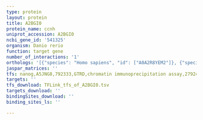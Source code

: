 ```yaml
---
type: protein
layout: protein
title: A2BGI0
protein_name: ccnh
uniprot_accession: A2BGI0
ncbi_gene_id: '541325'
organism: Danio rerio
function: target gene
number_of_interactions: '1'
orthologs: '[{"species": "Homo sapiens", "id": ["A0A2R8YEM2"]}, {"species": "Mus musculus", "id": ["<a href=\"/protein/q61458\">Q61458</a>"]}, {"species": "Rattus norvegicus", "id": ["<a href=\"/protein/q9r1a0\">Q9R1A0</a>"]}, {"species": "Drosophila melanogaster", "id": ["<a href=\"/protein/o76513\">O76513</a>"]}, {"species": "Caenorhabditis elegans", "id": ["Q9N4U0"]}]'
jaspar_matrices: ''
tfs: nanog,A5JNG8,792333,GTRD,chromatin immunoprecipitation assay,27924024%5Buid%5D,No
targets: ''
tfs_download: TFLink_tfs_of_A2BGI0.tsv
targets_download: ''
bindingSites_download: ''
binding_sites_ls: ''

---
```

